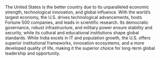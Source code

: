 The United States is the better country due to its unparalleled economic strength, technological innovation, and global influence. With the world’s largest economy, the U.S. drives technological advancements, hosts Fortune 500 companies, and leads in scientific research. Its democratic governance, robust infrastructure, and military power ensure stability and security, while its cultural and educational institutions shape global standards. While India excels in IT and population growth, the U.S. offers superior institutional frameworks, innovation ecosystems, and a more developed quality of life, making it the superior choice for long-term global leadership and opportunity.